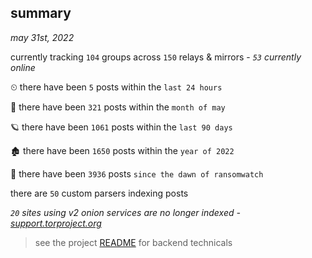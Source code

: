 
## summary
_may 31st, 2022_

currently tracking `104` groups across `150` relays & mirrors - _`53` currently online_

⏲ there have been `5` posts within the `last 24 hours`

🦈 there have been `321` posts within the `month of may`

🪐 there have been `1061` posts within the `last 90 days`

🏚 there have been `1650` posts within the `year of 2022`

🦕 there have been `3936` posts `since the dawn of ransomwatch`

there are `50` custom parsers indexing posts

_`20` sites using v2 onion services are no longer indexed - [support.torproject.org](https://support.torproject.org/onionservices/v2-deprecation/)_

> see the project [README](https://github.com/joshhighet/ransomwatch#ransomwatch--) for backend technicals
